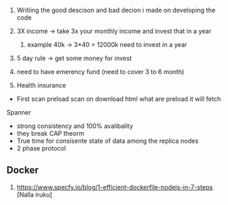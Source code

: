 
1. Writiing the good descison and bad decion i made on developing the code 



1. 3X income -> take 3x your monthly income and invest that in a year
	1. example 40k -> 3*40 = 12000k  need to invest in a year
2. 5 day rule -> get some money for invest
3. need to have emerency fund (need to cover 3 to 6 month)
4. Health insurance


- First scan preload scan on download html what are preload it will fetch



Spanner
- strong consistency and 100% avalibality
- they break CAP theorm
- True time for consisente state of data among the replica nodes
- 2 phase protocol



## Docker
1. https://www.specfy.io/blog/1-efficient-dockerfile-nodejs-in-7-steps [Nalla iruku]





